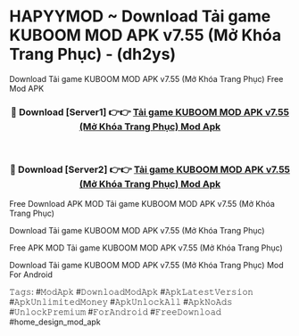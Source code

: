 # HAPYYMOD ~ Download Tải game KUBOOM MOD APK v7.55 (Mở Khóa Trang Phục) - (dh2ys)
Download Tải game KUBOOM MOD APK v7.55 (Mở Khóa Trang Phục) Free Mod APK

<div align="center">
<h3>🔴 Download [Server1] 👉👉 <a href="https://apk-comot.site?title=Tải_game_KUBOOM_MOD_APK_v7.55_(Mở_Khóa_Trang_Phục)">Tải game KUBOOM MOD APK v7.55 (Mở Khóa Trang Phục) Mod Apk</a></h3><br>

<h3>🔴 Download [Server2] 👉👉 <a href="https://apk-comot.site?title=Tải_game_KUBOOM_MOD_APK_v7.55_(Mở_Khóa_Trang_Phục)">Tải game KUBOOM MOD APK v7.55 (Mở Khóa Trang Phục) Mod Apk</a></h3>
</div>


Free Download APK MOD Tải game KUBOOM MOD APK v7.55 (Mở Khóa Trang Phục)

Download Tải game KUBOOM MOD APK v7.55 (Mở Khóa Trang Phục) 

Free APK MOD Tải game KUBOOM MOD APK v7.55 (Mở Khóa Trang Phục) 

Download Tải game KUBOOM MOD APK v7.55 (Mở Khóa Trang Phục) Mod For Android

𝚃𝚊𝚐𝚜: #𝙼𝚘𝚍𝙰𝚙𝚔 #𝙳𝚘𝚠𝚗𝚕𝚘𝚊𝚍𝙼𝚘𝚍𝙰𝚙𝚔 #𝙰𝚙𝚔𝙻𝚊𝚝𝚎𝚜𝚝𝚅𝚎𝚛𝚜𝚒𝚘𝚗 #𝙰𝚙𝚔𝚄𝚗𝚕𝚒𝚖𝚒𝚝𝚎𝚍𝙼𝚘𝚗𝚎𝚢 #𝙰𝚙𝚔𝚄𝚗𝚕𝚘𝚌𝚔𝙰𝚕𝚕 #𝙰𝚙𝚔𝙽𝚘𝙰𝚍𝚜 #𝚄𝚗𝚕𝚘𝚌𝚔𝙿𝚛𝚎𝚖𝚒𝚞𝚖 #𝙵𝚘𝚛𝙰𝚗𝚍𝚛𝚘𝚒𝚍 #𝙵𝚛𝚎𝚎𝙳𝚘𝚠𝚗𝚕𝚘𝚊𝚍 #home_design_mod_apk